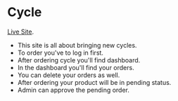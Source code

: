 # Cycle

[Live Site](https://cycles-fdf16.web.app/).

- This site is all about bringing new cycles.
- To order you've to log in first.
- After ordering cycle you'll find dashboard.
- In the dashboard you'll find your orders.
- You can delete your orders as well.
- After ordering your product will be in pending status.
- Admin can approve the pending order.
